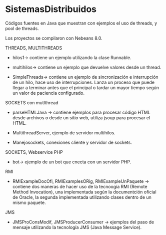 # SistemasDistribuidos
Códigos fuentes en Java que muestran con ejemplos el uso de threads, y pool de threads.

Los proyectos se compilaron con Nebeans 8.0.


THREADS, MULTITHREADS
* hilos1-> contiene un ejemplo utilizando la clase Runnable.
* multihilos-> contiene un ejemplo que devuelve valores desde un thread.

* SimpleThreads-> contiene un ejemplo de sincronización e interrupción de un hilo, hace uso de interrupciones. Lanza un proceso que puede llegar a terminar antes que el principal o tardar un mayor tiempo según un valor de paciencia configurado.

SOCKETS con mutlthread
* parseHTMLJava -> contiene ejemplos para procesar código HTML desde archivos o desde un sitio web, utiliza jsoup para procesar el HTML.

* MultithreadServer, ejemplo de servidor multihilos.
* Manejosockets, conexiones cliente y servidor de sockets.

SOCKETS, Webservice PHP
* bot-> ejemplo de un bot que cnecta con un servidor PHP.


RMI
* RMIExampleDocOfi, RMIExamplesORig, RMIExampleUnPaquete -> contiene dos maneras de hacer uso de la tecnoogía RMI (Remote Method Invocation), una implementada según la documentción oficial de Oracle, la segunda implementada utilizando clases dentro de un mismo paquete.

JMS
* JMSProConsModif, JMSProducerConsumer -> ejemplos del paso de mensaje utilizando la tecnología JMS (Java Message Service).




